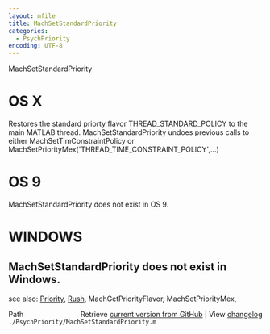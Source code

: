 ```yaml
---
layout: mfile
title: MachSetStandardPriority
categories:
  - PsychPriority
encoding: UTF-8
---
```


MachSetStandardPriority

# OS X

Restores the standard priorty flavor THREAD\_STANDARD\_POLICY to  the main
MATLAB thread.  MachSetStandardPriority undoes previous calls to either
MachSetTimConstraintPolicy or
MachSetPriorityMex\('THREAD\_TIME\_CONSTRAINT\_POLICY',...\)

# OS 9

MachSetStandardPriority does not exist in OS 9.

# WINDOWS

MachSetStandardPriority does not exist in Windows.
----

see also: [Priority](/docs/Priority), [Rush](/docs/Rush), MachGetPriorityFlavor, MachSetPriorityMex,


<div class="code_header" style="text-align:right;">
  <span style="float:left;">Path&nbsp;&nbsp;</span> <span class="counter">Retrieve <a href=
  "https://raw.github.com/Psychtoolbox-3/Psychtoolbox-3/beta/./PsychPriority/MachSetStandardPriority.m">current version from GitHub</a> | View <a href=
  "https://github.com/Psychtoolbox-3/Psychtoolbox-3/commits/beta/./PsychPriority/MachSetStandardPriority.m">changelog</a></span>
</div>
<div class="code">
  <code>./PsychPriority/MachSetStandardPriority.m</code>
</div>

